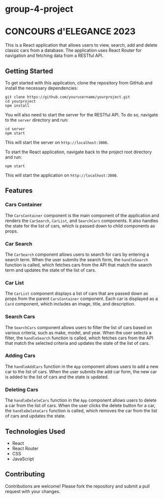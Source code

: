 # group-4-project
# CONCOURS d'ELEGANCE 2023

This is a React application that allows users to view, search, add and delete classic cars from a database. The application uses React Router for navigation and fetching data from a RESTful API.

## Getting Started

To get started with this application, clone the repository from GitHub and install the necessary dependencies:

```
git clone https://github.com/yourusername/yourproject.git
cd yourproject
npm install
```

You will also need to start the server for the RESTful API. To do so, navigate to the `server` directory and run:

```
cd server
npm start
```

This will start the server on `http://localhost:3006`.

To start the React application, navigate back to the project root directory and run:

```
npm start
```

This will start the application on `http://localhost:3000`.

## Features

### Cars Container

The `CarsContainer` component is the main component of the application and renders the `CarSearch`, `CarList`, and `SearchCars` components. It also handles the state for the list of cars, which is passed down to child components as props.

### Car Search

The `CarSearch` component allows users to search for cars by entering a search term. When the user submits the search form, the `handleSearch` function is called, which fetches cars from the API that match the search term and updates the state of the list of cars.

### Car List

The `CarList` component displays a list of cars that are passed down as props from the parent `CarsContainer` component. Each car is displayed as a `Card` component, which includes an image, title, and description.

### Search Cars

The `SearchCars` component allows users to filter the list of cars based on various criteria, such as make, model, and year. When the user selects a filter, the `handleSearch` function is called, which fetches cars from the API that match the selected criteria and updates the state of the list of cars.

### Adding Cars

The `handleAddCars` function in the `App` component allows users to add a new car to the list of cars. When the user submits the add car form, the new car is added to the list of cars and the state is updated.

### Deleting Cars

The `handleDeleteCars` function in the `App` component allows users to delete a car from the list of cars. When the user clicks the delete button for a car, the `handleDeleteCars` function is called, which removes the car from the list of cars and updates the state.

## Technologies Used

- React
- React Router
- CSS
- JavaScript

## Contributing

Contributions are welcome! Please fork the repository and submit a pull request with your changes.
